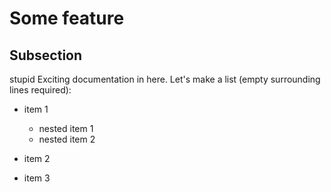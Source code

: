 # Some feature

## Subsection

stupid
Exciting documentation in here.
Let's make a list (empty surrounding lines required):

- item 1

  - nested item 1
  - nested item 2

- item 2
- item 3
